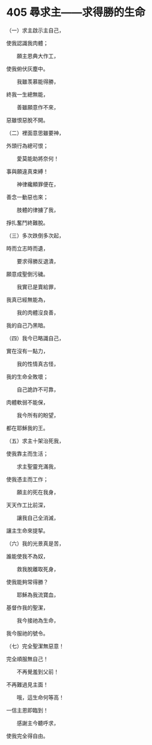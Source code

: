 # 405 尋求主——求得勝的生命

（一）求主啟示主自己，

使我認識我肉體；

　　願主恩典大作工，

使我俯伏灰塵中。

　　我雖羡慕能得勝，

終我一生總無能，

　　善雖願意作不來，

惡雖恨惡脫不開。

（二）裡面意思雖要神，

外頭行為總可恨；

　　愛莫能助將奈何！

事與願違真束縛！

　　神律纔顯罪便在，

善念一動惡也來；

　　肢體的律擄了我，

掙扎奮鬥終難脫。

（三）多次跌倒多次起，

時而立志時而遺，

　　要求得勝反退潰，

願意成聖倒污穢。

　　我實已是賣給罪，

我真已經無能為，

　　我的肉體沒良善，

我的自己乃黑暗。

（四）我今已略識自己，

實在沒有一點力，

　　我的性情真古怪，

我的生命全敗壞；

　　自己詭詐不可靠，

肉體軟弱不能保，

　　我今所有的盼望，

都在耶穌我的王。

（五）求主十架治死我，

使我靠主而生活；

　　求主聖靈充滿我，

使我憑主而工作；

　　願主的死在我身，

天天作工比前深，

　　讓我自己全消滅，

讓主生命來提挈。

（六）我的光景真是苦，

誰能使我不為奴，

　　救我脫離取死身，

使我能夠常得勝？

　　耶穌為我流寶血，

基督作我的聖潔，

　　我今接祂為生命，

我今服祂的號令。

（七）完全聖潔無惡意！

完全順服無自己！

　　不再覺羞到父前！

不再難過見主面！

　　哦，這生命何等高！

一信主恩即臨到！

　　感謝主今聽呼求，

使我完全得自由。

